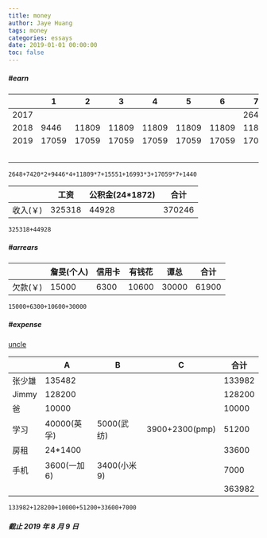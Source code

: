 ```yaml
---
title: money
author: Jaye Huang
tags: money
categories: essays
date: 2019-01-01 00:00:00
toc: false
---
```


##### #earn

|      | 1     | 2     | 3     | 4     | 5     | 6     | 7     | 8     | 9      | 10    | 11    | 12     |
| ---- | ----- | ----- | ----- | ----- | ----- | ----- | ----- | ----- | ------ | ----- | ----- | ------ |
| 2017 |       |       |       |       |       |       | 2648  | 7420  | 7420   | 9446  | 9446  | 9446   |
| 2018 | 9446  | 11809 | 11809 | 11809 | 11809 | 11809 | 11809 | 11809 | 15551  | 16993 | 16993 | 16993  |
| 2019 | 17059 | 17059 | 17059 | 17059 | 17059 | 17059 | 17059 |       |        |       |       |        |
|      |       |       |       |       |       |       |       |       | (补贴) | 1440  | 合计  | 325318 |

`2648+7420*2+9446*4+11809*7+15551+16993*3+17059*7+1440`

|          | 工资   | 公积金(24\*1872) | 合计   |
| -------- | ------ | ---------------- | ------ |
| 收入(￥) | 325318 | 44928            | 370246 |

`325318+44928`

##### #arrears

|          | 詹旻(个人) | 信用卡 | 有钱花 | 谭总  | 合计  |
| -------- | ---------- | ------ | ------ | ----- | ----- |
| 欠款(￥) | 15000      | 6300   | 10600  | 30000 | 61900 |

`15000+6300+10600+30000`

##### #expense

[uncle](/2019/01/01/essays-uncle/)

|        | A            | B            | C              | 合计   |
| ------ | ------------ | ------------ | -------------- | ------ |
| 张少雄 | 135482       |              |                | 133982 |
| Jimmy  | 128200       |              |                | 128200 |
| 爸     | 10000        |              |                | 10000  |
| 学习   | 40000(英孚)  | 5000(武纺)   | 3900+2300(pmp) | 51200  |
| 房租   | 24\*1400     |              |                | 33600  |
| 手机   | 3600(一加 6) | 3400(小米 9) |                | 7000   |
|        |              |              |                | 363982 |

`133982+128200+10000+51200+33600+7000`

##### _截止 2019 年 8 月 9 日_
